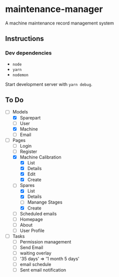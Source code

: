 # maintenance-manager

A machine maintenance record management system

## Instructions

### Dev dependencies

* `node`
* `yarn`
* `nodemon`

Start development server with `yarn debug`.

## To Do

* [ ] Models
  * [x] Sparepart
  * [ ] User
  * [x] Machine
  * [ ] Email

* [ ] Pages
  * [ ] Login
  * [ ] Register
  * [x] Machine Calibration
    * [x] List
    * [x] Details
    * [x] Edit
    * [x] Create
  * [ ] Spares
    * [x] List
    * [x] Details
    * [ ] Manange Stages
    * [x] Create
  * [ ] Scheduled emails
  * [ ] Homepage
  * [ ] About
  * [ ] User Profile

* [ ] Tasks
  * [ ] Permission management
  * [ ] Send Email
  * [ ] waiting overlay
  * [ ] '35 days' => '1 month 5 days'
  * [ ] email schedule
  * [ ] Sent email notification